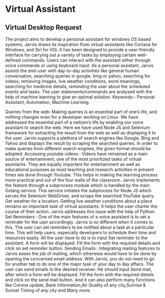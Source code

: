 # Virtual Assistant  
## Virtual Desktop Request

The project aims to develop a personal assistant for windows OS based systems, Jarvis draws its inspiration from virtual assistants like Cortana for Windows, and Siri for iOS. It has been designed to provide a user-friendly interface for carrying out a variety of tasks by employing certain well-defined commands. Users can interact with the assistant either through voice commands or using keyboard input. As a personal assistant, Jarvis assists the end-user with day-to-day activities like general human conversation, searching queries in google, bing or yahoo, searching for videos, retrieving images, live weather conditions, word meanings, searching for medicine details, reminding the user about the scheduled events and tasks. The user statements/commands are analysed with the help of machine learning to give an optimal solution. Keywords:- Personal Assistant, Automation, Machine Learning.

Queries from the web: Making queries is an essential part of one’s life, and nothing changes even for a developer working on Linux. We have addressed the essential part of a netizen’s life by enabling our voice assistant to search the web. Here we have used Node JS and Selenium framework for extracting the result from the web as well as displaying it to the user. Jarvis supports a plethora of search engines like Google, Bing and Yahoo and displays the result by scraping the searched queries. In order to make queries from different search engines, the given format should be adopted:
Accessing youtube videos : Videos have remained as a main source of entertainment, one of the most prioritized tasks of virtual assistants. They are equally important for entertainment as well as educational purposes as most teaching and research activities in present times are done through Youtube. This helps in making the learning process more practical and out of the four walls of the classroom. Jarvis implements the feature through a subprocess module which is handled by the main Golang service. This service initiates the subprocess for Node JS which serves the Selenium WebDriver, and scraps the searched YouTube query.
Get weather for a location: Getting live weather conditions about a place remains an important task of virtual assistants. It helps the user charter the course of their action. Jarvis addresses this issue with the help of Python.
Set Reminders : One of the main features of a voice assistant is to set a reminder for the user accordingly. Jarvis is no different when it comes to this. The user can set reminders to be notified about a task at a particular time. This will help users, especially developers to schedule their time and resources easily. All the user have to do is to input Set reminder to the assistant. A form will be displayed. Fill the form with the required details and click on set reminder button.
Sending Emails : Integrating mailing features to Jarvis eases the job of mailing, which otherwise would have to be done by opening the concerned email address. With Jarvis, you do not need to go for another tab to do one of the major task of your day to day affairs. The user can send emails to the desired receiver. He should input Send mail, after which a form will be displayed. Fill the form with the required details and click on the send mail button. And it can also perform many functions like Corona update, Bank Information,Air Quality of any city,Sunrise & Sunset Timing of any city and Many more.
